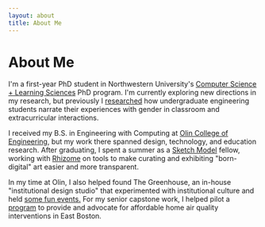 ```yaml
---
layout: about
title: About Me
---
```


# About Me

I'm a first-year PhD student in Northwestern University's [Computer Science + Learning Sciences](https://csls.sesp.northwestern.edu/) PhD program. I'm currently exploring new directions in my research, but previously I [researched](https://ieeexplore.ieee.org/document/8658912) how undergraduate engineering students narrate their experiences with gender in classroom and extracurricular interactions.

I received my B.S. in Engineering with Computing at [Olin College of Engineering](http://www.olin.edu/), but my work there spanned design, technology, and education research. After graduating, I spent a summer as a [Sketch Model](https://www.olin.edu/collaborate/sketch-model/) fellow, working with [Rhizome](https://rhizome.org/) on tools to make curating and exhibiting "born-digital" art easier and more transparent.

In my time at Olin, I also helped found The Greenhouse, an in-house "institutional design studio" that experimented with institutional culture and held [some fun events.](https://www.cnn.com/2020/03/13/us/olin-college-fauxmencement-coronavirus-trnd/index.html) For my senior capstone work, I helped pilot a [program](http://airpartners.org) to provide and advocate for affordable home air quality interventions in East Boston.

